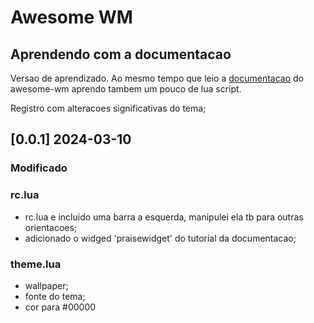 # Awesome WM
## Aprendendo com a documentacao

Versao de aprendizado. Ao mesmo tempo que leio a [documentacao](https://awesomewm.org/apidoc/index.html) do awesome-wm aprendo tambem um pouco de lua script.

Registro com alteracoes significativas do tema;

## [0.0.1] 2024-03-10
### Modificado
### rc.lua
- rc.lua e incluido uma barra a esquerda, manipulei ela tb para outras orientacoes;
- adicionado o widged 'praisewidget' do tutorial da documentacao;
### theme.lua
- wallpaper;
- fonte do tema;
- cor para #00000
